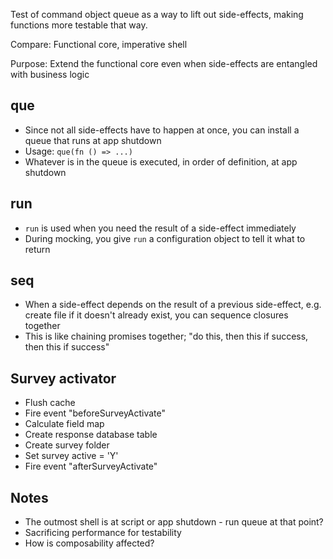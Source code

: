 Test of command object queue as a way to lift out side-effects, making functions more testable that way.

Compare: Functional core, imperative shell

Purpose: Extend the functional core even when side-effects are entangled with business logic

## que

* Since not all side-effects have to happen at once, you can install a queue that runs at app shutdown
* Usage: `que(fn () => ...)`
* Whatever is in the queue is executed, in order of definition, at app shutdown

## run

* `run` is used when you need the result of a side-effect immediately
* During mocking, you give `run` a configuration object to tell it what to return

## seq

* When a side-effect depends on the result of a previous side-effect, e.g. create file if it doesn't already exist, you can sequence closures together
* This is like chaining promises together; "do this, then this if success, then this if success"

## Survey activator

* Flush cache
* Fire event "beforeSurveyActivate"
* Calculate field map
* Create response database table
* Create survey folder
* Set survey active = 'Y'
* Fire event "afterSurveyActivate"

## Notes

* The outmost shell is at script or app shutdown - run queue at that point?
* Sacrificing performance for testability
* How is composability affected?

